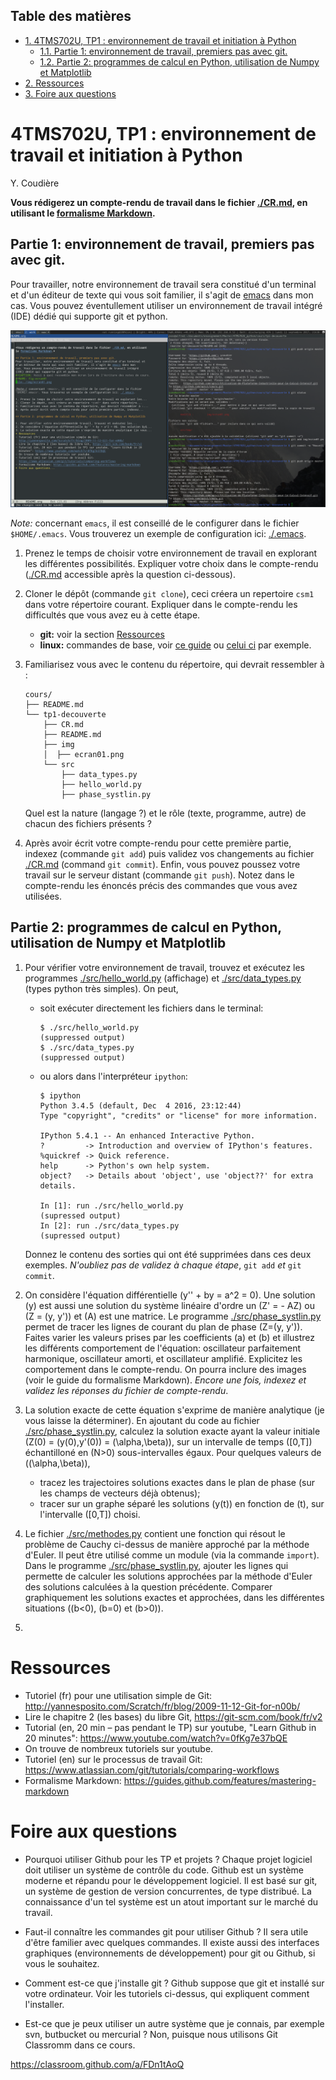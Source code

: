 <div id="table-of-contents">
<h2>Table des matières</h2>
<div id="text-table-of-contents">
<ul>
<li><a href="#orgheadline4">1. 4TMS702U, TP1 : environnement de travail et initiation à Python</a>
<ul>
<li><a href="#orgheadline2">1.1. Partie 1: environnement de travail, premiers pas avec git.</a></li>
<li><a href="#orgheadline3">1.2. Partie 2: programmes de calcul en Python, utilisation de Numpy et Matplotlib</a></li>
</ul>
</li>
<li><a href="#orgheadline1">2. Ressources</a></li>
<li><a href="#orgheadline5">3. Foire aux questions</a></li>
</ul>
</div>
</div>


# 4TMS702U, TP1 : environnement de travail et initiation à Python<a id="orgheadline4"></a>

Y. Coudière

**Vous rédigerez un compte-rendu de travail dans le fichier [./CR.md](./CR.md), en utilisant
le [formalisme Markdown](https://guides.github.com/features/mastering-markdown).**

## Partie 1: environnement de travail, premiers pas avec git.<a id="orgheadline2"></a>

Pour travailler, notre environnement de travail sera constitué d'un terminal et
d'un éditeur de texte qui vous soit familier, il s'agit de [emacs](https://www.gnu.org/software/emacs) dans mon
cas. Vous pouvez éventullement utiliser un environnement de travail intégré
(IDE) dédié qui supporte git et python.

[![img](./img/ecran01.png "Voici à quoi ressemble mon écran lors de l'écriture des notes de cours.")](img/ecran01.png) 

*Note:* concernant `emacs`, il est conseillé de le configurer dans le fichier
`$HOME/.emacs`. Vous trouverez un exemple de configuration ici: [./.emacs](./.emacs).

1.  Prenez le temps de choisir votre environnement de travail en explorant les
    différentes possibilités. Expliquer votre choix dans le compte-rendu ([./CR.md](./CR.md)
    accessible après la question ci-dessous).
2.  Cloner le dépôt (commande `git clone`), ceci créera un repertoire `csm1` dans
    votre répertoire courant. Expliquer dans le compte-rendu les difficultés que
    vous avez eu à cette étape.
    -   **git:** voir la section [Ressources](#orgheadline1)
    -   **linux:** commandes de base, voir [ce guide](https://doc.ubuntu-fr.org/tutoriel/console_commandes_de_base) ou [celui ci](http://tdinfo.phelma.grenoble-inp.fr/docs/guideUnix.pdf) par exemple.
3.  Familiarisez vous avec le contenu du répertoire, qui devrait ressembler à :
    
        cours/
        ├── README.md
        └── tp1-decouverte
            ├── CR.md
            ├── README.md
            ├── img
            │  ├── ecran01.png
            └── src
                ├── data_types.py
                ├── hello_world.py
                ├── phase_systlin.py
    
    Quel est la nature (langage ?) et le rôle (texte, programme, autre) de chacun
    des fichiers présents ?
4.  Après avoir écrit votre compte-rendu pour cette première partie, indexez
    (commande `git add`) puis validez vos changements au fichier [./CR.md](./CR.md) (command
    `git commit`). Enfin, vous pouvez poussez votre travail sur le serveur
    distant (commande `git push`). Notez dans le compte-rendu les énoncés précis
    des commandes que vous avez utilisées.

## Partie 2: programmes de calcul en Python, utilisation de Numpy et Matplotlib<a id="orgheadline3"></a>

1.  Pour vérifier votre environnement de travail, trouvez et exécutez les
    programmes [./src/hello\_world.py](./src/hello_world.py) (affichage) et [./src/data\_types.py](./src/data_types.py) (types
    python très simples). On peut,
    
    -   soit exécuter directement les fichiers dans le terminal:
        
            $ ./src/hello_world.py
            (suppressed output)
            $ ./src/data_types.py
            (suppressed output)
    -   ou alors dans l'interpréteur `ipython`:
        
            $ ipython
            Python 3.4.5 (default, Dec  4 2016, 23:12:44) 
            Type "copyright", "credits" or "license" for more information.
            
            IPython 5.4.1 -- An enhanced Interactive Python.
            ?         -> Introduction and overview of IPython's features.
            %quickref -> Quick reference.
            help      -> Python's own help system.
            object?   -> Details about 'object', use 'object??' for extra details.
            
            In [1]: run ./src/hello_world.py
            (supressed output)
            In [2]: run ./src/data_types.py
            (supressed output)
    
    Donnez le contenu des sorties qui ont été supprimées dans ces deux
    exemples. *N'oubliez pas de validez à chaque étape*, `git add` *et* `git
       commit`.
2.  On considère l'équation différentielle \(y'' + by = a^2 = 0\). Une solution \(y\)
    est aussi une solution du système linéaire d'ordre un \(Z' = - AZ\) ou \(Z = (y,
       y')\) et \(A\) est une matrice. Le programme [./src/phase\_systlin.py](./src/phase_systlin.py) permet de
    tracer les lignes de courant du plan de phase \(Z=(y, y')\). Faites varier les
    valeurs prises par les coefficients \(a\) et \(b\) et illustrez les différents
    comportement de l'équation: oscillateur parfaitement harmonique, oscillateur
    amorti, et oscillateur amplifié. Explicitez les comportement dans le
    compte-rendu. On pourra inclure des images (voir le guide du formalisme
    Markdown). *Encore une fois, indexez et validez les réponses du fichier
    de compte-rendu*.
3.  La solution exacte de cette équation s'exprime de manière analytique (je vous
    laisse la déterminer). En ajoutant du code au fichier [./src/phase\_systlin.py](./src/phase_systlin.py),
    calculez la solution exacte ayant la valeur initiale \(Z(0) = (y(0),y'(0)) =
       (\alpha,\beta)\), sur un intervalle de temps \([0,T]\) échantilloné en \(N>0\)
    sous-intervalles égaux. Pour quelques valeurs de \((\alpha,\beta)\), 
    -   tracez les trajectoires solutions exactes dans le plan de phase (sur les
        champs de vecteurs déjà obtenus);
    -   tracer sur un graphe séparé les solutions \(y(t)\) en fonction de \(t\), sur
        l'intervalle \([0,T]\) choisi.
4.  Le fichier [./src/methodes.py](./src/methodes.py) contient une fonction qui résout le problème de
    Cauchy ci-dessus de manière approché par la méthode d'Euler. Il peut être
    utilisé comme un module (via la commande `import`). Dans le programme
    [./src/phase\_systlin.py](./src/phase_systlin.py), ajouter les lignes qui permette de calculer les
    solutions approchées par la méthode d'Euler des solutions calculées à la
    question précédente. Comparer graphiquement les solutions exactes et
    approchées, dans les différentes situations (\(b<0\), \(b=0\) et \(b>0\)).
5.  

# Ressources<a id="orgheadline1"></a>

-   Tutoriel (fr) pour une utilisation simple de Git:
    <http://yannesposito.com/Scratch/fr/blog/2009-11-12-Git-for-n00b/>
-   Lire le chapitre 2 (les bases) du libre Git, <https://git-scm.com/book/fr/v2>
-   Tutorial (en, 20 min &#x2013; pas pendant le TP) sur youtube, "Learn Github in 20
    minutes": <https://www.youtube.com/watch?v=0fKg7e37bQE>
-   On trouve de nombreux tutoriels sur youtube.
-   Tutoriel (en) sur le processus de travail Git:
    <https://www.atlassian.com/git/tutorials/comparing-workflows>
-   Formalisme Markdown: <https://guides.github.com/features/mastering-markdown>

# Foire aux questions<a id="orgheadline5"></a>

-   Pourquoi utiliser Github pour les TP et projets ? Chaque projet logiciel doit
    utiliser un système de contrôle du code. Github est un système moderne et
    répandu pour le développement logiciel. Il est basé sur git, un système de
    gestion de version concurrentes, de type distribué. La connaissance d'un tel
    système est un atout important sur le marché du travail.

-   Faut-il connaître les commandes git pour utiliser Github ? Il sera utile
    d'être familier avec quelques commandes. Il existe aussi des interfaces
    graphiques (environnements de développement) pour git ou Github, si vous le
    souhaitez.

-   Comment est-ce que j'installe git ?  Github suppose que git et installé sur
    votre ordinateur. Voir les tutoriels ci-dessus, qui expliquent comment
    l'installer.

-   Est-ce que je peux utiliser un autre système que je connais, par exemple svn,
    butbucket ou mercurial ? Non, puisque nous utilisons Git Classromm dans ce
    cours.

<https://classroom.github.com/a/FDn1tAoQ>
